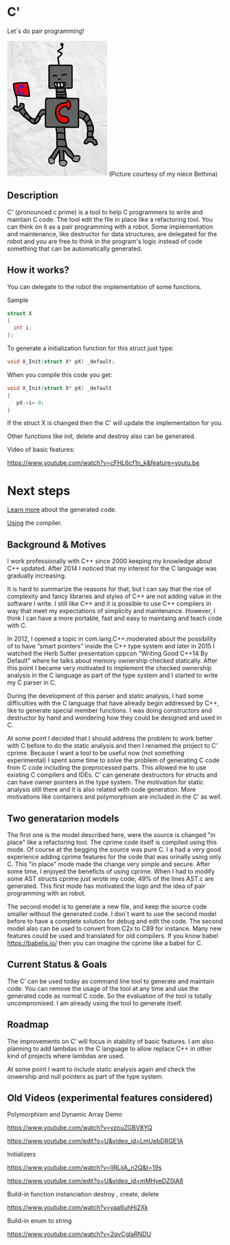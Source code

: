 # C'

Let´s do pair programming!

![robot](/robots.jpg)
(Picture courtesy of my niece Bethina)

## Description

C' (pronounced c prime) is a tool to help C programmers to write and maintain C code.
The tool edit the file in place like a refactoring tool. You can think on it as a pair programming with a robot.
Some implementation and maintenance, like destructor for data structures, are delegated for the robot and you are free to think in the program's logic instead of code something that can be automatically generated.

## How it works?

You can delegate to the robot the implementation of some functions.

Sample
```c
struct X
{
  int i;
};
```
To generate a initialization function for this struct just type:

```c
void X_Init(struct X* pX) _default;
```
When you compile this code you get:

```c
void X_Init(struct X* pX) _default
{
   pX->i= 0;
}
```

If the struct X is changed then the C' will update the implementation for you.

Other functions like init, delete and destroy also can be generated.

Video of basic features:

https://www.youtube.com/watch?v=cFHL6cf1n_k&feature=youtu.be

# Next steps

[Learn more](learn.md) about the generated code.

[Using](usingcp.md) the compiler.


## Background & Motives

I work professionally with C++ since 2000 keeping my knowledge about C++ updated. After 2014 I noticed that my interest for the C language was gradually increasing. 

It is hard to summarize the reasons for that, but I can say that the rise of complexity and fancy libraries and styles of C++ are not adding value in the software I write.  I still like C++ and it is possible to use C++ compilers in way that meet my expectations of simplicity and maintenance. However, I think I can have a more portable, fast and easy to maintaing and teach code with C.

In 2012, I opened a topic in com.lang.C++.moderated about the possibility of to have “smart pointers” inside the C++ type system and later in 2015 I watched the Herb Sutter presentation cppcon “Writing Good C++14 By Default" where he talks about memory ownership checked statically.  After this point I became very motivated to implement the checked ownership analysis in the C language as part of the type system and I started to write my C parser in C. 

During the development of this parser and static analysis, I had some difficulties with the C language that have already begin addressed by C++, like to generate special member functions. I was doing constructors and destructor by hand and wondering how they could be designed and used in C. 

At some point I decided that I should address the problem to work better with C before to do the static analysis and then I renamed the project to C’ cprime.  Because I want a tool to be useful now (not something experimental) I spent some time to solve the problem of generating C code from C code including the preprocessed parts. This allowed me to use existing C compilers and IDEs.
C’ can generate destructors for structs and can have owner pointers in the type system. The motivation for static analysis still there and it is also related with code generation. More motivations like containers and polymorphism are included in the C’ as well.

## Two generatarion models

The first one is the model described here, were the source is changed "in place" like a refactoring tool. The cprime code itself is compiled using this mode. Of course at the begging the source was pure C. I  a had a very good experience adding cprime features for the code that was orinally using only C. This "in place" mode made the change very simple and secure. After some time, I enjoyed the beneficts of using cprime. When I had to modify some AST structs cprime just wrote my code; 49% of the lines AST.c are generated.
This first mode has motivated the logo and the idea of pair programming with an robot.

The second model is to generate a new file, and keep the source code smaller without the generated code.
I don´t want to use the second model before to have a complete solution for debug and edit the code. The second model also can be used to convert from C2x to C89 for instance. Many new features could be used and translated for old compilers.
If you know babel https://babeljs.io/ then you can imagine the cprime like a babel for C.


## Current Status & Goals

The C’ can be used today as command line tool to generate and maintain code. You can remove the usage of the tool at any time and use the generated code as normal C code. So the evaluation of the tool is totally uncompromised. I am already using the tool to generate itself. 
 

## Roadmap

The improvements on C’ will focus in stability of basic features. I am also planning to add lambdas in the C language to allow replace C++ in other kind of projects where lambdas are used.

At some point I want to include static analysis again and check the onwership and null pointers as part of the type system. 




## Old Videos (experimental features considered)

Polymorphism and Dynamic Array Demo

https://www.youtube.com/watch?v=vzouZGBV8YQ


https://www.youtube.com/edit?o=U&video_id=LmUebDRGE1A

Initializers

https://www.youtube.com/watch?v=lIRLijA_n2Q&t=19s

https://www.youtube.com/edit?o=U&video_id=mMHyeDZ0iA8

Build-in function instanciation destroy , create, delete

https://www.youtube.com/watch?v=yaa6uhHi2Xk

Build-in enum to string

https://www.youtube.com/watch?v=2qvCglaRNDU





